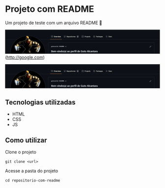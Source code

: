 # Projeto com README
Um projeto de teste com um arquivo README 🚀

 <img src="./tela.gif" alt="gif da tela inicial do projeto README"/>(http://google.com)

 <p align="center">
  <img src="./tela.gif" alt="teste"  />
</p>



## Tecnologias utilizadas
- HTML
- CSS
- JS

## Como utilizar

Clone o projeto
```
git clone <url>
```

Acesse a pasta do projeto
```
cd repositorio-com-readme
```